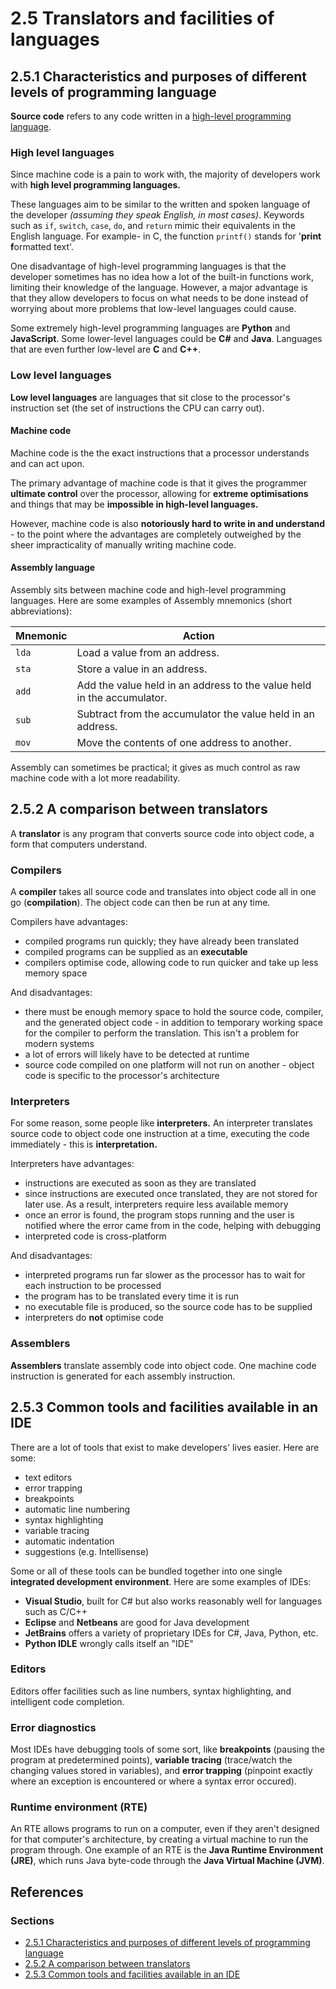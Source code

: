 # 2.5 Translators and facilities of languages

## 2.5.1 Characteristics and purposes of different levels of programming language

**Source code** refers to any code written in a [high-level programming language](#high-level-languages).

### High level languages

Since machine code is a pain to work with, the majority of developers work with **high level programming languages.**

These languages aim to be similar to the written and spoken language of the developer *(assuming they speak English, in most cases)*. Keywords such as `if`, `switch`, `case`, `do`, and `return` mimic their equivalents in the English language. For example- in C, the function `printf()` stands for '**print f**ormatted text'.

One disadvantage of high-level programming languages is that the developer sometimes has no idea how a lot of the built-in functions work, limiting their knowledge of the language. However, a major advantage is that they allow developers to focus on what needs to be done instead of worrying about more problems that low-level languages could cause.

Some extremely high-level programming languages are **Python** and **JavaScript**. Some lower-level languages could be **C#** and **Java**. Languages that are even further low-level are **C** and **C++**.

### Low level languages

**Low level languages** are languages that sit close to the processor's instruction set (the set of instructions the CPU can carry out).

#### Machine code

Machine code is the the exact instructions that a processor understands and can act upon.

The primary advantage of machine code is that it gives the programmer **ultimate control** over the processor, allowing for **extreme optimisations** and things that may be **impossible in high-level languages.**

However, machine code is also **notoriously hard to write in and understand** - to the point where the advantages are completely outweighed by the sheer impracticality of manually writing machine code.

#### Assembly language

Assembly sits between machine code and high-level programming languages. Here are some examples of Assembly mnemonics (short abbreviations):

| Mnemonic | Action |
| - | - |
| `lda` | Load a value from an address. |
| `sta` | Store a value in an address. |
| `add` | Add the value held in an address to the value held in the accumulator. |
| `sub` | Subtract from the accumulator the value held in an address. |
| `mov` | Move the contents of one address to another. |

Assembly can sometimes be practical; it gives as much control as raw machine code with a lot more readability.

## 2.5.2 A comparison between translators

A **translator** is any program that converts source code into object code, a form that computers understand.

### Compilers

A **compiler** takes all source code and translates into object code all in one go (**compilation**). The object code can then be run at any time.

Compilers have advantages:
 - compiled programs run quickly; they have already been translated
 - compiled programs can be supplied as an **executable**
 - compilers optimise code, allowing code to run quicker and take up less memory space

And disadvantages:
 - there must be enough memory space to hold the source code, compiler, and the generated object code - in addition to temporary working space for the compiler to perform the translation. This isn't a problem for modern systems
 - a lot of errors will likely have to be detected at runtime
 - source code compiled on one platform will not run on another - object code is specific to the processor's architecture

### Interpreters

For some reason, some people like **interpreters.** An interpreter translates source code to object code one instruction at a time, executing the code immediately - this is **interpretation.**

Interpreters have advantages:
 - instructions are executed as soon as they are translated
 - since instructions are executed once translated, they are not stored for later use. As a result, interpreters require less available memory
 - once an error is found, the program stops running and the user is notified where the error came from in the code, helping with debugging
 - interpreted code is cross-platform

And disadvantages:
 - interpreted programs run far slower as the processor has to wait for each instruction to be processed
 - the program has to be translated every time it is run
 - no executable file is produced, so the source code has to be supplied
 - interpreters do **not** optimise code

### Assemblers

**Assemblers** translate assembly code into object code. One machine code instruction is generated for each assembly instruction.

## 2.5.3 Common tools and facilities available in an IDE

There are a lot of tools that exist to make developers' lives easier. Here are some:
 - text editors
 - error trapping
 - breakpoints
 - automatic line numbering
 - syntax highlighting
 - variable tracing
 - automatic indentation
 - suggestions (e.g. Intellisense)

Some or all of these tools can be bundled together into one single **integrated development environment**. Here are some examples of IDEs:
 - **Visual Studio**, built for C# but also works reasonably well for languages such as C/C++
 - **Eclipse** and **Netbeans** are good for Java development
 - **JetBrains** offers a variety of proprietary IDEs for C#, Java, Python, etc.
 - **Python IDLE** wrongly calls itself an "IDE"

### Editors

Editors offer facilities such as line numbers, syntax highlighting, and intelligent code completion.

### Error diagnostics

Most IDEs have debugging tools of some sort, like **breakpoints** (pausing the program at predetermined points), **variable tracing** (trace/watch the changing values stored in variables), and **error trapping** (pinpoint exactly where an exception is encountered or where a syntax error occured).

### Runtime environment (RTE)

An RTE allows programs to run on a computer, even if they aren't designed for that computer's architecture, by creating a virtual machine to run the program through. One example of an RTE is the **Java Runtime Environment (JRE)**, which runs Java byte-code through the **Java Virtual Machine (JVM)**.

## References

### Sections
 - [2.5.1 Characteristics and purposes of different levels of programming language](https://www.bbc.co.uk/bitesize/guides/z6x26yc/revision/1)
 - [2.5.2 A comparison between translators](https://www.bbc.co.uk/bitesize/guides/z6x26yc/revision/5)
 - [2.5.3 Common tools and facilities available in an IDE](https://www.bbc.co.uk/bitesize/guides/z6x26yc/revision/6)
